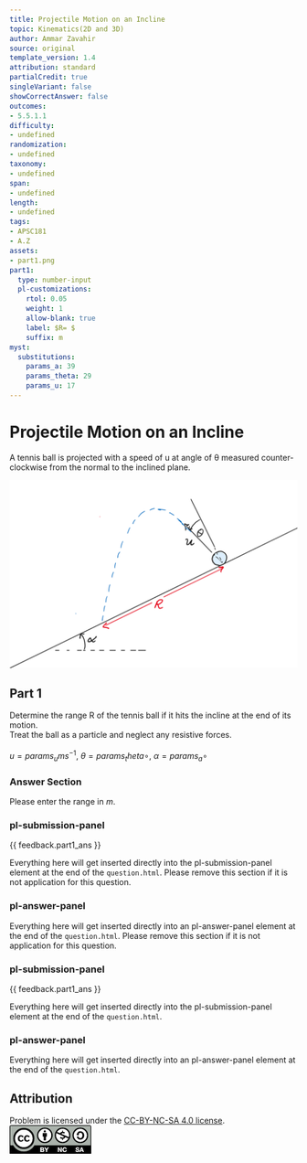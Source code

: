 ```yaml
---
title: Projectile Motion on an Incline
topic: Kinematics(2D and 3D)
author: Ammar Zavahir
source: original
template_version: 1.4
attribution: standard
partialCredit: true
singleVariant: false
showCorrectAnswer: false
outcomes:
- 5.5.1.1
difficulty:
- undefined
randomization:
- undefined
taxonomy:
- undefined
span:
- undefined
length:
- undefined
tags:
- APSC181
- A.Z
assets:
- part1.png
part1:
  type: number-input
  pl-customizations:
    rtol: 0.05
    weight: 1
    allow-blank: true
    label: $R= $
    suffix: m
myst:
  substitutions:
    params_a: 39
    params_theta: 29
    params_u: 17
---
```

# Projectile Motion on an Incline
A tennis ball is projected with a speed of u at angle of θ measured counter-clockwise from the normal to the inclined plane.

<img src="part1.png" width=600>

## Part 1

Determine the range R of the tennis ball if it hits the incline at the end of its motion.<br>
Treat the ball as a particle and neglect any resistive forces.<br><br>
$u = {{ params_u }}ms^{-1}$, $\theta = {{ params_theta }}\circ$, $\alpha = {{ params_a }}\circ$

### Answer Section

Please enter the range in $m$.

### pl-submission-panel

{{ feedback.part1_ans }}

Everything here will get inserted directly into the pl-submission-panel element at the end of the `question.html`.
Please remove this section if it is not application for this question.

### pl-answer-panel

Everything here will get inserted directly into an pl-answer-panel element at the end of the `question.html`.
Please remove this section if it is not application for this question.

### pl-submission-panel

{{ feedback.part1_ans }}

Everything here will get inserted directly into the pl-submission-panel element at the end of the `question.html`.

### pl-answer-panel

Everything here will get inserted directly into an pl-answer-panel element at the end of the `question.html`.

## Attribution

Problem is licensed under the [CC-BY-NC-SA 4.0 license](https://creativecommons.org/licenses/by-nc-sa/4.0/).<br> ![The Creative Commons 4.0 license requiring attribution-BY, non-commercial-NC, and share-alike-SA license.](https://raw.githubusercontent.com/firasm/bits/master/by-nc-sa.png)